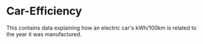 # Car-Efficiency
This contains data explaining how an electric car's kWh/100km is related to the year it was manufactured.
